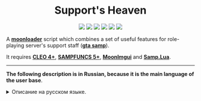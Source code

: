 <h1 align="center">Support's Heaven</h1>

<p align="center">

<img src="https://img.shields.io/badge/made%20for-GTA%20SA--MP-blue" >

<img src="https://img.shields.io/badge/Server-SRP%20|%20ERP-red">

<img src="https://img.shields.io/github/languages/top/qrlk/supports-heaven">

<img src="https://img.shields.io/badge/dynamic/json?color=blueviolet&label=users%20%28active%29&query=result&url=http%3A%2F%2Fqrlk.me%2Fdev%2Fmoonloader%2Fusers_active.php%3Fscript%3Dsupport's_heaven">

<img src="https://img.shields.io/badge/dynamic/json?color=blueviolet&label=users%20%28all%20time%29&query=result&url=http%3A%2F%2Fqrlk.me%2Fdev%2Fmoonloader%2Fusers_all.php%3Fscript%3Dsupport's_heaven">

<img src="https://img.shields.io/date/1531947600?label=released" >

</p>

A **[moonloader](https://gtaforums.com/topic/890987-moonloader/)** script which combines a set of useful features for role-playing server's support staff (**[gta samp](https://sa-mp.com/)**).  

It requires **[CLEO 4+](http://cleo.li/?lang=ru)**, **[SAMPFUNCS 5+](https://blast.hk/threads/17/page-59#post-279414)**, **[MoonImgui](https://blast.hk/threads/19292/)** and **[Samp.Lua](https://blast.hk/threads/14624/)**.

---

**The following description is in Russian, because it is the main language of the user base**.
<details>
  <summary>Описание на русском языке.</summary>
 
# Описание
**Support's Heaven** - это lua скрипт для MoonLoader, который добавляет в игру множество полезных инструментов для игроков-саппортов.  
Подробная информация: [тут](https://blast.hk/threads/22928/)  
Поддерживаемые проекты: **Samp-Rp**, **Evolve-Rp**. 

## Список функций:

* **Автоматическое разрешение зависимостей.**

  * Для запуска скрипта необходим только сам скрипт и moonloader v026+.
  * Все необходимое скрипт может скачать автоматически после вашего согласия.
  * Список необходимых для работы скрипта штук (кроме ML):

    * CLEO 4+.
    * SampFuncs.
    * Dear Imgui.
    * SAMP.Lua.
    * 100 mp3 звуков для уведомлений.
    * Файлы ресурсов под ваш проект: шпоры, house.txt и vehicle.txt.


* **Работа с саппорт-чатом.**

  * Возможность скрыть вопросы в чате.
  * Возможность изменить цвет вопросов в чате.
  * Возможность скрыть ваши ответы в чате.
  * Возможность изменить цвет ваших ответов в чате.
  * Возможность скрыть чужие ответы в чате.
  * Возможность изменить цвет чужих ответов в чате.

* **Работа с смс-чатом.**

  * Возможность скрыть входящие смс в чате.
  * Возможность изменить цвет входящих смс в чате.
  * Возможность скрыть исходящие смс в чате.
  * Возможность изменить цвет исходящих смс в чате.
  * Возможность скрыть "Сообщение доставлено" в чате (SRP).
  * Возможность изменить цвет "Сообщение доставлено" в чате (SRP).

* **Спец. функции для саппортов.**

  * **Автоматическое начало рабочего дня саппорта.**

    * После логина рабочий день саппорта начнётся автоматически.

  * **Быстрый ответ на последний вопрос.**

    * По нажатию хоткея откроется чат с шаблоном "/pm id ", где id - игрок, задавший самый последний вопрос.

  * **/hh в чате.**

    * Использование: /hh id [id дома].
    * Достает из house.txt информацию о доме и отправляет через /pm id.
    * Пример: ID 494 | CLASS S | COST 25 000 000.

  * **/hc в чате.**

    * Использование: /hc id [id/название машины].
    * Достает из vehicle.txt информацию о доме и отправляет через /pm id.
    * Пример: 492 | Greenwood | N | 140.000 | 78 m/h | 1680.

  * **Список проигнорированных вопросов.**

    * По нажатию хоткея откроется диалог с проигнорированными саппортами вопросами, откуда можно быстро дать ответ.

  * **Быстрый ответ на последний вопрос из базы.**

    * По нажатию хоткея откроется диалог с последним вопросом и вариантами ответов, настроенными ранее.

  * **Быстрый ответ по id из базы.**

    * В чате "/pm id " откроет диалог с вопросом игрока id и вариантами ответов, настроенными ранее.

  * **Возможность настроить базу быстрых ответов, не выходя из игры и не перезапуская скрипт.**

* **Шпора.**

  * Прямо в игре вы можете посмотреть информацию о моде, не сворачивая игру.
  * Шпора представлена в виде картинок, разбитых по категориям, по которым можно переключатся в меню.
  * Шпора активируется хоткеем, открывается отдельное окно прямо внутри игры.
  * Есть несколько режимов отображания: авторесайз, сохранение пропорций и прокрутка вручную.
  * Есть режим лупы: когда изображение рядом с курсором увеличивается в два раза.
  * Сначала скрипт подгрузит мой набор шпор, а потом вы можете настроить свой как вам угодно. Настраивать можно прямо в игре. Если что-то сломается - удалите папку с именем вашего проекта и скрипт подгрузит мою стабильную версию.
  * Чтобы лучше понять, как это работает, посмотрите видео в шапке.

* **Мессенджер саппорта.**

  * Когда кто-то задаёт вопрос, в мессенджере создается диалог с этим игроком.
  * Диалог попадает в список, который сортируется по разным признакам: времени, активным фильтрам, есть ли непрочитанные сообщения, ответили ли другие саппорты на этот вопрос. Все как в обычных мессенджерах.
  * Непрочитанные диалоги меняют цвет, показывается количество непрочитанных сообщений.
  * Диалог закрывается по нажатию правой кнопки.
  * Открыв диалог, можно увидеть краткую информацию об игроке: его ник, lvl, id, онлайн ли он, сколько времени прошло с того момента, как игрок задал вопрос.
  * В диалоге можно прочитать вопрос, ответы других саппортов (можно их скрыть), и ответить самому.
  * В мессенджере работают функции /hh и /hc: id игрока вводить не нужно, просто /hh [id дома], если есть совпадение, будет показана подсказка.
  * В мессенджере есть функция /fr - поиск по базе быстрых ответов по номеру или тексту.
  * Хоткей открытия мессенджера саппорта.
  * Хоткей открытия диалога с последним заданным вопросом.
  * Возможность изменить цвет сообщений в диалогах на свой.

* **Мессенджер смс.**

  * Внешне похож на мессенджер саппорта, но с некоторыми улучшениями.
  * В отличии от саппортского мессенджера, все ваши переписки могут храниться в отдельной базе данных, т.е. вы не потеряете свои диалоги после выхода из игры.
  * Возможность создать новый диалог. Вписываешь в поле id, ник, если есть совпадение - выводится подсказка. Потом enter и всё - диалог создан.
  * Не работают /hh, /hc и /fr.
  * Непрочитанные диалоги меняют цвет, показывается количество непрочитанных сообщений.
  * В диалоге есть кнопка быстрой проверки игрока на afk.
  * Фильтр по нику и онлайну.
  * Возможность закрепить диалоги с друзьями: в списке они будут выше остальных.
  * Возможность заблокировать собеседника: сообщения от него не будут вас тревожить.
  * Возможность очистить диалог.
  * Возможность удалить диалог.
  * Хоткей открытия мессенджера смс.
  * Хоткей открытия диалога с последней смс.
  * Хоткей открытия мессенджера с фокусом на начало нового диалога.
  * Возможность изменить цвет сообщений в диалогах на свой.

* **Блокнот.**

  * Обычный внутриигровой блокнот, куда можно что-то быстро записать и сохранить.
  * Работают ctrl+z, ctrl+a, ctrl+c, ctrl+v и т.п.
  * Хоткей открытия блокнота.

* **Логгер ответов.**

  * Все ваши ответы записываются в .csv таблицу.
  * Таблицу можно посмотреть прямо в игре, либо в любом табличном процессоре (Excel, Google Sheets).
  * **Сохраняется следующее:**

    * ID вопроса.
    * Ник игрока, задавшего вопрос.
    * Вопрос.
    * Ответ.
    * Время, которое прошло между вопросом и ответов.
    * Дата и время ответа.

  * При каждом запуске скрипта/ручном обновлении .csv считывается для отображения лога ответов/статистики в виде гистограммы.
  * Обработка 100.000 ответов занимает 3 секунды.

* **Просмотр лога ответов.**

  * Просмотр лога ответов прямо в игре в виде таблицы.
  * Выбор года, месяца и дня для просмотра лога за эту дату.
  * В сампе сутки начинаются в 05:00, поэтому ответ 19.07.2018 в 01:04 будет относиться к 18.07.2018.
  * Возможность вручную обновить .csv без перезапуска скрипта.
  * Возможность скопировать вопрос/ответ правой кнопкой мыши.

* **Гистограмма.**

  * Статистика ответов по месяцам: вы можете в наглядном виде посмотреть количество ответов за день и за весь месяц.
  * Статистика отображается в виде [гистограммы]('https://ru.wikipedia.org/wiki/%D0%93%D0%B8%D1%81%D1%82%D0%BE%D0%B3%D1%80%D0%B0%D0%BC%D0%BC%D0%B0').
  * Возможность вручную обновить .csv без перезапуска скрипта.

* **Счётчик саппорта.**

  * С точностью до минуты отображает время, которое вы уже провели на посту саппорта.
  * Дата и время "заступления" на пост настраивается в настройках.

* **Уведомления - саппорты.**

  * Возможность включить звуковое уведомление о вопросе, на выбор есть 100 отобранных мною звуков.
  * Возможность включить звуковое уведомление об ответе, на выбор есть 100 отобранных мною звуков.
  * Возможность включить звуковое уведомление о чужом ответе, на выбор есть 100 отобранных мною звуков.
  * В будущем количество звуков может увеличиться.

* **Уведомления - смс.**

  * Возможность включить звуковое уведомление о входящей смс, на выбор есть 100 отобранных мною звуков.
  * Возможность включить звуковое уведомление об исходящей смс, на выбор есть 100 отобранных мною звуков.
  * В будущем количество звуков может увеличиться.

* **Информация о скрипте.**

  * Все кликабельные ссылки, информация о скрипте, changelog собраны в одном месте.

* **Настройки.**

  * Хочется отдельно отметить возможность кастомизации скрипта под себя.
  * Главное меню скрипта выглядит как куча "спойлеров" из активных функций.
  * "Спойлеры" можно открывать и закрывать и играться с каждым элементом в большом окне.
  * Окно можно растягивать, элементы будут подстраиваться под размер окна.
  * Нажав правую кнопку по "спойлеру", все окно заполнится одним элементом.
  * Это окно можно растягивать и элемент будет заполнять свободное пространство не только по горизонтали, но и по вертикали.
  * В меню можно вернутся, нажав кнопку "в меню".
  * Всего в настройках скрипта 15 вкладок, на каждой своя группа.
  * Каждой настройке дан комментарий что она делает, наведите курсор на (?) и получите информацию.
  * Каждую функцию можно выключить, большинство из них можно настроить. Вы можете купить его и выключить всё, кроме блокнота и смс мессенджера, и всё остальное вы даже не заметите.
  * Хоткеи настраиваются через [Исходник - Софт - ImGui Custom](https://blast.hk/threads/22080/), а не через .ini или как-нибудь ещё.
  * Все хоткеи могут быть выключены, кроме хоткея открытия главного меню.
  * Возможно рендерить курсор через гта, чтобы он был виден на скринах и видео.
</details>
